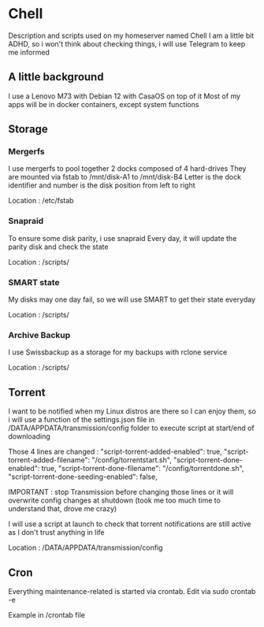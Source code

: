# Chell
Description and scripts used on my homeserver named Chell
I am a little bit ADHD, so i won't think about checking things, i will use Telegram to keep me informed

## A little background
I use a Lenovo M73 with Debian 12 with CasaOS on top of it
Most of my apps will be in docker containers, except system functions

## Storage
### Mergerfs
I use mergerfs to pool together 2 docks composed of 4 hard-drives
They are mounted via fstab to /mnt/disk-A1 to /mnt/disk-B4
Letter is the dock identifier and number is the disk position from left to right

Location : /etc/fstab

### Snapraid
To ensure some disk parity, i use snapraid
Every day, it will update the parity disk and check the state

Location : /scripts/

### SMART state
My disks may one day fail, so we will use SMART to get their state everyday

Location : /scripts/

### Archive Backup
I use Swissbackup as a storage for my backups with rclone service

Location : /scripts/

## Torrent
I want to be notified when my Linux distros are there so I can enjoy them, so i will use a function of the settings.json file in /DATA/APPDATA/transmission/config folder to execute script at start/end of downloading

Those 4 lines are changed :
  "script-torrent-added-enabled": true,
  "script-torrent-added-filename": "/config/torrentstart.sh",
  "script-torrent-done-enabled": true,
  "script-torrent-done-filename": "/config/torrentdone.sh",
  "script-torrent-done-seeding-enabled": false,

IMPORTANT : stop Transmission before changing those lines or it will overwrite config changes at shutdown (took me too much time to understand that, drove me crazy)

I will use a script at launch to check that torrent notifications are still active as I don't trust anything in life

Location : /DATA/APPDATA/transmission/config


## Cron
Everything maintenance-related is started via crontab. 
Edit via 
  sudo crontab -e

Example in /crontab file


